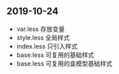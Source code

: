 ## 2019-10-24
- var.less 存放变量
- style.less 全局样式
- index.less 只引入样式
- base.less 可复用的基础样式
- base.less 可复用的盒模型基础样式
